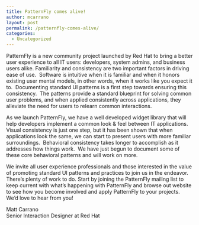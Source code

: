 ```yaml
---
title: PatternFly comes alive!
author: mcarrano
layout: post
permalink: /patternfly-comes-alive/
categories:
  - Uncategorized
---
```

PatternFly is a new community project launched by Red Hat to bring a better user experience to all IT users: developers, system admins, and business users alike. Familiarity and consistency are two important factors in driving ease of use.  Software is intuitive when it is familiar and when it honors existing user mental models, in other words, when it works like you expect it to.  Documenting standard UI patterns is a first step towards ensuring this consistency.  The patterns provide a standard blueprint for solving common user problems, and when applied consistently across applications, they alleviate the need for users to relearn common interactions.

As we launch PatternFly, we have a well developed widget library that will help developers implement a common look & feel between IT applications.  Visual consistency is just one step, but it has been shown that when applications look the same, we can start to present users with more familiar surroundings.  Behavioral consistency takes longer to accomplish as it addresses how things work.  We have just begun to document some of these core behavioral patterns and will work on more.

We invite all user experience professionals and those interested in the value of promoting standard UI patterns and practices to join us in the endeavor. There&#8217;s plenty of work to do. Start by joining the PatternFly mailing list to keep current with what&#8217;s happening with PatternFly and browse out website to see how you become involved and apply PatternFly to your projects.  We&#8217;d love to hear from you!

Matt Carrano  
Senior Interaction Designer at Red Hat